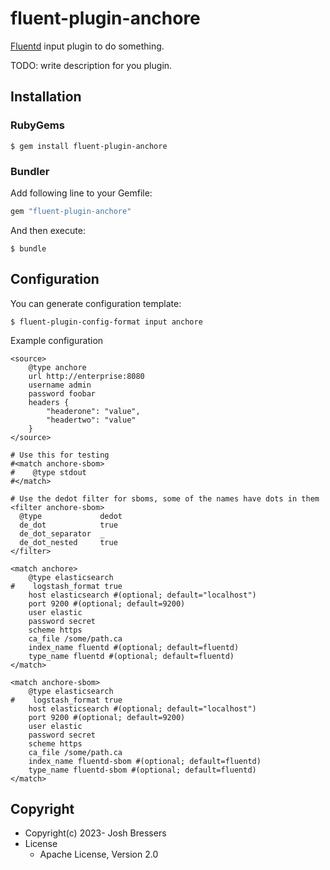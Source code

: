 # fluent-plugin-anchore

[Fluentd](https://fluentd.org/) input plugin to do something.

TODO: write description for you plugin.

## Installation

### RubyGems

```
$ gem install fluent-plugin-anchore
```

### Bundler

Add following line to your Gemfile:

```ruby
gem "fluent-plugin-anchore"
```

And then execute:

```
$ bundle
```

## Configuration

You can generate configuration template:

```
$ fluent-plugin-config-format input anchore
```

Example configuration

```
<source>
    @type anchore
    url http://enterprise:8080
    username admin
    password foobar
    headers {
        "headerone": "value",
        "headertwo": "value"
    }
</source>

# Use this for testing
#<match anchore-sbom>
#    @type stdout
#</match>

# Use the dedot filter for sboms, some of the names have dots in them
<filter anchore-sbom>
  @type             dedot
  de_dot            true
  de_dot_separator  _
  de_dot_nested     true
</filter>

<match anchore>
    @type elasticsearch
#    logstash_format true
    host elasticsearch #(optional; default="localhost")
    port 9200 #(optional; default=9200)
    user elastic
    password secret
    scheme https
    ca_file /some/path.ca
    index_name fluentd #(optional; default=fluentd)
    type_name fluentd #(optional; default=fluentd)
</match>

<match anchore-sbom>
    @type elasticsearch
#    logstash_format true
    host elasticsearch #(optional; default="localhost")
    port 9200 #(optional; default=9200)
    user elastic
    password secret
    scheme https
    ca_file /some/path.ca
    index_name fluentd-sbom #(optional; default=fluentd)
    type_name fluentd-sbom #(optional; default=fluentd)
</match>
```

## Copyright

* Copyright(c) 2023- Josh Bressers
* License
  * Apache License, Version 2.0
